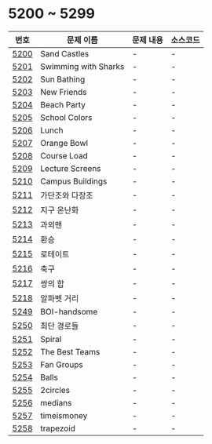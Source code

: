# 5200 ~ 5299

번호 | 문제 이름 | 문제 내용 | 소스코드
--- | --- | --- | ---
[5200](https://www.acmicpc.net/problem/5200) | Sand Castles | - | -
[5201](https://www.acmicpc.net/problem/5201) | Swimming with Sharks | - | -
[5202](https://www.acmicpc.net/problem/5202) | Sun Bathing | - | -
[5203](https://www.acmicpc.net/problem/5203) | New Friends | - | -
[5204](https://www.acmicpc.net/problem/5204) | Beach Party | - | -
[5205](https://www.acmicpc.net/problem/5205) | School Colors | - | -
[5206](https://www.acmicpc.net/problem/5206) | Lunch | - | -
[5207](https://www.acmicpc.net/problem/5207) | Orange Bowl | - | -
[5208](https://www.acmicpc.net/problem/5208) | Course Load | - | -
[5209](https://www.acmicpc.net/problem/5209) | Lecture Screens | - | -
[5210](https://www.acmicpc.net/problem/5210) | Campus Buildings | - | -
[5211](https://www.acmicpc.net/problem/5211) | 가단조와 다장조 | - | -
[5212](https://www.acmicpc.net/problem/5212) | 지구 온난화 | - | -
[5213](https://www.acmicpc.net/problem/5213) | 과외맨 | - | -
[5214](https://www.acmicpc.net/problem/5214) | 환승 | - | -
[5215](https://www.acmicpc.net/problem/5215) | 로테이트 | - | -
[5216](https://www.acmicpc.net/problem/5216) | 축구 | - | -
[5217](https://www.acmicpc.net/problem/5217) | 쌍의 합 | - | -
[5218](https://www.acmicpc.net/problem/5218) | 알파벳 거리 | - | -
[5249](https://www.acmicpc.net/problem/5249) | BOI-handsome | - | -
[5250](https://www.acmicpc.net/problem/5250) | 최단 경로들 | - | -
[5251](https://www.acmicpc.net/problem/5251) | Spiral | - | -
[5252](https://www.acmicpc.net/problem/5252) | The Best Teams | - | -
[5253](https://www.acmicpc.net/problem/5253) | Fan Groups | - | -
[5254](https://www.acmicpc.net/problem/5254) | Balls | - | -
[5255](https://www.acmicpc.net/problem/5255) | 2circles | - | -
[5256](https://www.acmicpc.net/problem/5256) | medians | - | -
[5257](https://www.acmicpc.net/problem/5257) | timeismoney | - | -
[5258](https://www.acmicpc.net/problem/5258) | trapezoid | - | -
